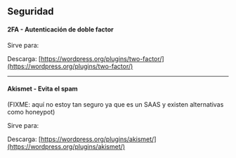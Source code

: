 ## Seguridad

#### 2FA - Autenticación de doble factor

Sirve para:

Descarga: [https://wordpress.org/plugins/two-factor/](https://wordpress.org/plugins/two-factor/)

---

#### Akismet - Evita el spam

\(FIXME: aquí no estoy tan seguro ya que es un SAAS y existen alternativas como honeypot\)

Sirve para:

Descarga: [https://wordpress.org/plugins/akismet/](https://wordpress.org/plugins/akismet/)

